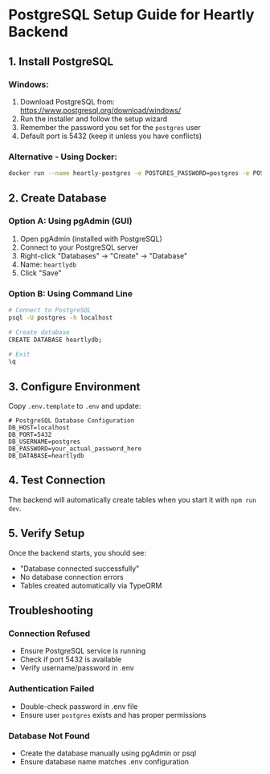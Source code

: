 # PostgreSQL Setup Guide for Heartly Backend

## 1. Install PostgreSQL

### Windows:
1. Download PostgreSQL from: https://www.postgresql.org/download/windows/
2. Run the installer and follow the setup wizard
3. Remember the password you set for the `postgres` user
4. Default port is 5432 (keep it unless you have conflicts)

### Alternative - Using Docker:
```bash
docker run --name heartly-postgres -e POSTGRES_PASSWORD=postgres -e POSTGRES_DB=heartlydb -p 5432:5432 -d postgres:15
```

## 2. Create Database

### Option A: Using pgAdmin (GUI)
1. Open pgAdmin (installed with PostgreSQL)
2. Connect to your PostgreSQL server
3. Right-click "Databases" → "Create" → "Database"
4. Name: `heartlydb`
5. Click "Save"

### Option B: Using Command Line
```bash
# Connect to PostgreSQL
psql -U postgres -h localhost

# Create database
CREATE DATABASE heartlydb;

# Exit
\q
```

## 3. Configure Environment

Copy `.env.template` to `.env` and update:

```env
# PostgreSQL Database Configuration
DB_HOST=localhost
DB_PORT=5432
DB_USERNAME=postgres
DB_PASSWORD=your_actual_password_here
DB_DATABASE=heartlydb
```

## 4. Test Connection

The backend will automatically create tables when you start it with `npm run dev`.

## 5. Verify Setup

Once the backend starts, you should see:
- "Database connected successfully"
- No database connection errors
- Tables created automatically via TypeORM

## Troubleshooting

### Connection Refused
- Ensure PostgreSQL service is running
- Check if port 5432 is available
- Verify username/password in .env

### Authentication Failed
- Double-check password in .env file
- Ensure user `postgres` exists and has proper permissions

### Database Not Found
- Create the database manually using pgAdmin or psql
- Ensure database name matches .env configuration